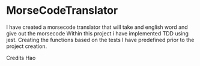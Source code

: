# MorseCodeTranslator

I have created a morsecode translator that will take and english word and give out the morsecode
Within this project i have implemented TDD using jest. Creating the functions based on the tests I have predefined prior to the project creation.

Credits Hao

